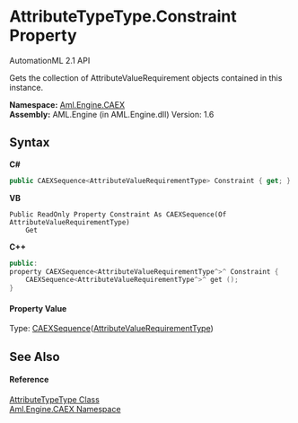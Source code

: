 # AttributeTypeType.Constraint Property 
AutomationML 2.1 API 

Gets the collection of AttributeValueRequirement objects contained in this instance.

**Namespace:**&nbsp;<a href="N_Aml_Engine_CAEX">Aml.Engine.CAEX</a><br />**Assembly:**&nbsp;AML.Engine (in AML.Engine.dll) Version: 1.6

## Syntax

**C#**<br />
``` C#
public CAEXSequence<AttributeValueRequirementType> Constraint { get; }
```

**VB**<br />
``` VB
Public ReadOnly Property Constraint As CAEXSequence(Of AttributeValueRequirementType)
	Get
```

**C++**<br />
``` C++
public:
property CAEXSequence<AttributeValueRequirementType^>^ Constraint {
	CAEXSequence<AttributeValueRequirementType^>^ get ();
}
```


#### Property Value
Type: <a href="T_Aml_Engine_CAEX_CAEXSequence_1">CAEXSequence</a>(<a href="T_Aml_Engine_CAEX_AttributeValueRequirementType">AttributeValueRequirementType</a>)

## See Also


#### Reference
<a href="T_Aml_Engine_CAEX_AttributeTypeType">AttributeTypeType Class</a><br /><a href="N_Aml_Engine_CAEX">Aml.Engine.CAEX Namespace</a><br />